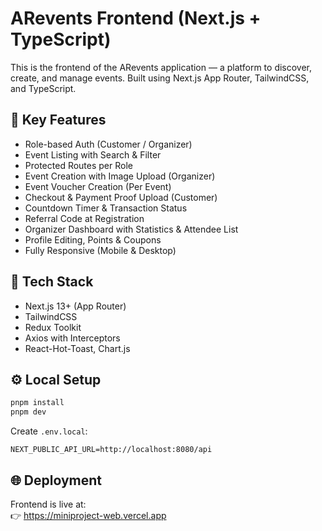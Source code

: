# ARevents Frontend (Next.js + TypeScript)

This is the frontend of the ARevents application — a platform to discover, create, and manage events. Built using Next.js App Router, TailwindCSS, and TypeScript.

## 🚀 Key Features

- Role-based Auth (Customer / Organizer)
- Event Listing with Search & Filter
- Protected Routes per Role
- Event Creation with Image Upload (Organizer)
- Event Voucher Creation (Per Event)
- Checkout & Payment Proof Upload (Customer)
- Countdown Timer & Transaction Status
- Referral Code at Registration
- Organizer Dashboard with Statistics & Attendee List
- Profile Editing, Points & Coupons
- Fully Responsive (Mobile & Desktop)

## 🧪 Tech Stack

- Next.js 13+ (App Router)
- TailwindCSS
- Redux Toolkit
- Axios with Interceptors
- React-Hot-Toast, Chart.js

## ⚙️ Local Setup

```bash
pnpm install
pnpm dev
```

Create `.env.local`:

```env
NEXT_PUBLIC_API_URL=http://localhost:8080/api
```

## 🌐 Deployment

Frontend is live at:  
👉 https://miniproject-web.vercel.app
